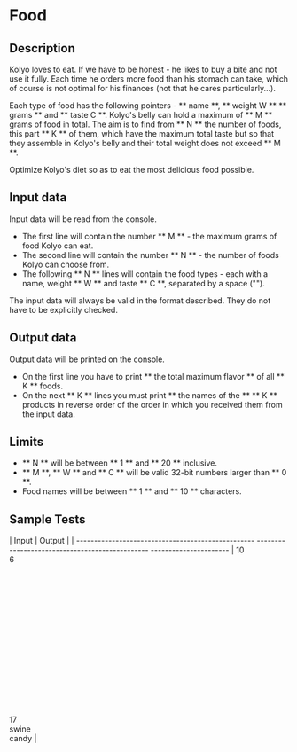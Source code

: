 # Food

## Description

Kolyo loves to eat. If we have to be honest - he likes to buy a bite and not use it fully. Each time he orders more food than his stomach can take, which of course is not optimal for his finances (not that he cares particularly...).

Each type of food has the following pointers - ** name **, ** weight W ** ** grams ** and ** taste C **. Kolyo's belly can hold a maximum of ** M ** grams of food in total. The aim is to find from ** N ** the number of foods, this part ** K ** of them, which have the maximum total taste but so that they assemble in Kolyo's belly and their total weight does not exceed ** M **.

Optimize Kolyo's diet so as to eat the most delicious food possible.

## Input data

Input data will be read from the console.

- The first line will contain the number ** M ** - the maximum grams of food Kolyo can eat.
- The second line will contain the number ** N ** - the number of foods Kolyo can choose from.
- The following ** N ** lines will contain the food types - each with a name, weight ** W ** and taste ** C **, separated by a space ("").

The input data will always be valid in the format described. They do not have to be explicitly checked.

## Output data

Output data will be printed on the console.

- On the first line you have to print ** the total maximum flavor ** of all ** K ** foods.
- On the next ** K ** lines you must print ** the names of the ** ** K ** products in reverse order of the order in which you received them from the input data.

## Limits

- ** N ** will be between ** 1 ** and ** 20 ** inclusive.
- ** M **, ** W ** and ** C ** will be valid 32-bit numbers larger than ** 0 **.
- Food names will be between ** 1 ** and ** 10 ** characters.

## Sample Tests

| Input | Output |
| -------------------------------------------------- ----------------------------------------------- ----------------------
| 10 <br/> 6 <br/> <br/> <br/> <br/> <br/> <br/> <br/> <br /> <br /> <br /> <br /> <br /> <br /> <br /> <br /> <br /> <br /> 17 <br/> swine <br/> candy |
